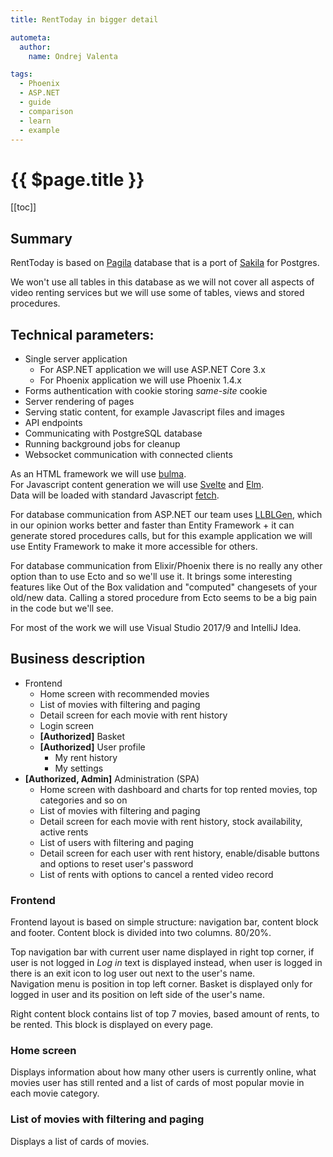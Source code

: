 ```yaml
---
title: RentToday in bigger detail

autometa:
  author:
    name: Ondrej Valenta

tags:
  - Phoenix
  - ASP.NET
  - guide
  - comparison
  - learn
  - example
---
```


# {{ $page.title }}

[[toc]]

## Summary
RentToday is based on [Pagila](https://github.com/devrimgunduz/pagila) database that is a port of [Sakila](https://dev.mysql.com/doc/sakila/en/) for Postgres.  
  
We won't use all tables in this database as we will not cover all aspects of video renting services but we will use some of tables, views and stored procedures.

## Technical parameters:

- Single server application
  - For ASP.NET application we will use ASP.NET Core 3.x
  - For Phoenix application we will use Phoenix 1.4.x
- Forms authentication with cookie storing *same-site* cookie
- Server rendering of pages
- Serving static content, for example Javascript files and images
- API endpoints
- Communicating with PostgreSQL database
- Running background jobs for cleanup
- Websocket communication with connected clients

As an HTML framework we will use [bulma](https://bulma.io/).  
For Javascript content generation we will use [Svelte](https://svelte.dev) and [Elm](https://elm-lang.org).  
Data will be loaded with standard Javascript [fetch](https://developer.mozilla.org/en-US/docs/Web/API/Fetch_API).

For database communication from ASP.NET our team uses [LLBLGen](https://llblgen.com), which in our opinion works better and faster than Entity Framework + it can generate stored procedures calls, but for this example application we will use Entity Framework to make it more accessible for others.

For database communication from Elixir/Phoenix there is no really any other option than to use Ecto and so we'll use it. It brings some interesting features like Out of the Box validation and "computed" changesets of your old/new data. Calling a stored procedure from Ecto seems to be a big pain in the code but we'll see.

For most of the work we will use Visual Studio 2017/9 and IntelliJ Idea.

## Business description

- Frontend
  - Home screen with recommended movies
  - List of movies with filtering and paging
  - Detail screen for each movie with rent history
  - Login screen
  - **[Authorized]** Basket
  - **[Authorized]** User profile
    - My rent history
    - My settings
- **[Authorized, Admin]** Administration (SPA)
  - Home screen with dashboard and charts for top rented movies, top categories and so on
  - List of movies with filtering and paging
  - Detail screen for each movie with rent history, stock availability, active rents
  - List of users with filtering and paging
  - Detail screen for each user with rent history, enable/disable buttons and options to reset user's password
  - List of rents with options to cancel a rented video record

### Frontend
Frontend layout is based on simple structure: navigation bar, content block and footer. Content block is divided into two columns. 80/20%.

Top navigation bar with current user name displayed in right top corner, if user is not logged in *Log in* text is displayed instead, when user is logged in there is an exit icon to log user out next to the user's name.  
Navigation menu is position in top left corner. Basket is displayed only for logged in user and its position on left side of the user's name.

Right content block contains list of top 7 movies, based amount of rents, to be rented. This block is displayed on every page. 

### Home screen
Displays information about how many other users is currently online, what movies user has still rented and a list of cards of most popular movie in each movie category.

### List of movies with filtering and paging
Displays a list of cards of movies. 